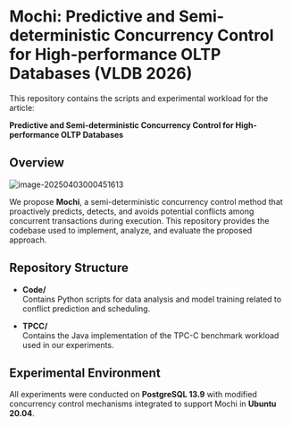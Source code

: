 # Mochi: Predictive and Semi-deterministic Concurrency Control for High-performance OLTP Databases  (VLDB 2026)

This repository contains the scripts and experimental workload for the article:

**Predictive and Semi-deterministic Concurrency Control for High-performance OLTP Databases**

## Overview

![image-20250403000451613](https://my-typora-image-host.oss-cn-hangzhou.aliyuncs.com//img/image-20250403000451613.png) 

We propose **Mochi**, a semi-deterministic concurrency control method that proactively predicts, detects, and avoids potential conflicts among concurrent transactions during execution. This repository provides the codebase used to implement, analyze, and evaluate the proposed approach. 

## Repository Structure

- **Code/**  
  Contains Python scripts for data analysis and model training related to conflict prediction and scheduling.
  
- **TPCC/**  
  Contains the Java implementation of the TPC-C benchmark workload used in our experiments.

## Experimental Environment

All experiments were conducted on **PostgreSQL 13.9** with modified concurrency control mechanisms integrated to support Mochi in **Ubuntu 20.04**. 

